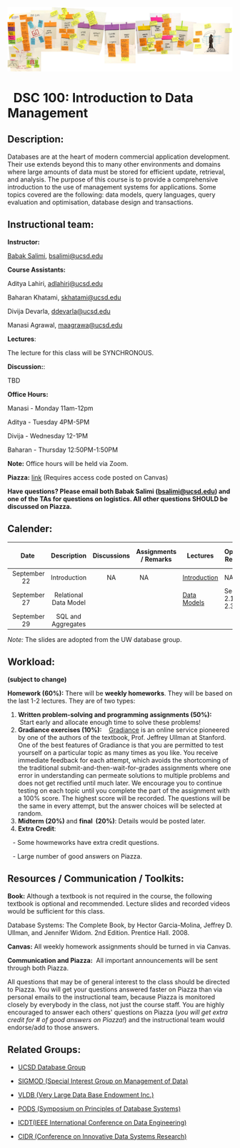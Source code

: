 ![The_Data_Lifecycle](fig/The_Data_Lifecycle.jpg)

#   DSC 100: Introduction to Data Management



## Description:

Databases are at the heart of modern commercial application development. Their use extends beyond this to many other environments and domains where large amounts of data must be stored for efficient update, retrieval, and analysis. The purpose of this course is to provide a comprehensive introduction to the use of management systems for applications. Some topics covered are the following: data models, query languages, query evaluation and optimisation,  database design and transactions. 



## Instructional team:

**Instructor:**

[Babak Salimi](https://bsalimi.github.io/), bsalimi@ucsd.edu

**Course Assistants:**


Aditya Lahiri, [adlahiri@ucsd.edu](mailto:dlahiri@ucsd.edu)

Baharan Khatami, [skhatami@ucsd.edu](mailto:skhatami@ucsd.edu)

Divija Devarla, [ddevarla@ucsd.edu](mailto:devarla@ucsd.edu)

Manasi Agrawal, [maagrawa@ucsd.edu](mailto:maagrawa@ucsd.edu)

**Lectures**:

The lecture for this class will be SYNCHRONOUS. 

**Discussion:**: 

TBD

**Office Hours:**

Manasi - Monday 11am-12pm

Aditya - Tuesday 4PM-5PM

Divija - Wednesday 12-1PM

Baharan - Thursday 12:50PM-1:50PM

**Note:** Office hours will be held via Zoom. 



**Piazza:** [link](https://piazza.com/ucsd/fall2022/dsc100) (Requires access code posted on Canvas)

**Have questions? Please email both Babak Salimi (bsalimi@ucsd.edu) and one of the TAs for questions on logistics. All other questions SHOULD be discussed on Piazza.**



## **Calender:**

| Date |           Description           | Discussions | **Assignments / Remarks** | Lectures | **Optional Reading** |
| :--: | :-----------------------------: | :----: | ----- | --------------- | ---- |
|  September 22   | Introduction  | NA  |    NA    | [Introduction](https://drive.google.com/file/d/1pQB7FZI2tlW_nvJr_jQ2qdU_U6GaF1dd/view?usp=sharing) |NA|
|  September 27   | Relational Data Model |   |       | [Data Models](https://drive.google.com/file/d/1pQB7FZI2tlW_nvJr_jQ2qdU_U6GaF1dd/view?usp=sharing) | Sec. 2.1, 2.2, 2.3 |
|  September 29   | SQL and Aggregates |   |       |  |  |


*Note:*  The slides are adopted from the  UW database group. 


## Workload:

**(subject to change)**

**Homework (60%):** There will be **weekly homeworks**. They will be based on the last 1-2 lectures. They are of two types:

1. **Written problem-solving and programming assignments (50%):**
   Start early and allocate enough time to solve these problems! 
2. **Gradiance exercises (10%):**
   [Gradiance](https://www.gradiance.com/) is an online service pioneered by one of the authors of the textbook, Prof. Jeffrey Ullman at Stanford. One of the best features of Gradiance is that you are permitted to test yourself on a particular topic as many times as you like. You receive immediate feedback for each attempt, which avoids the shortcoming of the traditional submit-and-then-wait-for-grades assignments where one error in understanding can permeate solutions to multiple problems and does not get rectified until much later. We encourage you to continue testing on each topic until you complete the part of the assignment with a 100% score. The highest score will be recorded. The questions will be the same in every attempt, but the answer choices will be selected at random. 
3. **Midterm (20%)** and **final  (20%)**: Details would be posted later.
5. **Extra Credit**: 

   - Some howmeworks have extra credit questions.

   - Large number of good answers on Piazza.  

## Resources / Communication / Toolkits:

**Book:** Although a textbook is not required in the course, the following textbook is optional and recommended. Lecture slides and recorded videos would be sufficient for this class.

Database Systems: The Complete Book, by Hector Garcia-Molina, Jeffrey D. Ullman, and Jennifer Widom. 2nd Edition. Prentice Hall. 2008.

**Canvas:** All weekly homework assignments should be turned in via Canvas.

**Communication and Piazza:**  All important announcements will be sent through both Piazza.

All questions that may be of general interest to the class should be directed to Piazza. You will get your questions answered faster on Piazza than via personal emails to the instructional team, because Piazza is monitored closely by everybody in the class, not just the course staff. You are highly encouraged to answer each others' questions on Piazza (*you will get extra credit for # of good answers on Piazza!*) and the instructional team would endorse/add to those answers.



## Related Groups:

- [UCSD Database Group](https://dbucsd.github.io/)

- [SIGMOD (Special Interest Group on Management of Data)](https://www.google.com/url?q=https%3A%2F%2Fsigmod.org%2F&sa=D&sntz=1&usg=AFQjCNEv9sM8CpuOZ7oxWFX_20353W6NZw)

- [VLDB (Very Large Data Base Endowment Inc.)](https://www.google.com/url?q=https%3A%2F%2Fwww.vldb.org%2F&sa=D&sntz=1&usg=AFQjCNEN7a3TJIOhpq3OC7bw9DKWHhki-w)

- [PODS (Symposium on Principles of Database Systems)](https://www.google.com/url?q=https%3A%2F%2Fsigmod.org%2Fpods%2F&sa=D&sntz=1&usg=AFQjCNEy52V8Padws9vrgz2GoFYinNgG9Q)

- [ICDT(IEEE International Conference on Data Engineering)](http://ieee-icde.org/)

- [CIDR (Conference on Innovative Data Systems Research)](http://www.google.com/url?q=http%3A%2F%2Fcidrdb.org%2F&sa=D&sntz=1&usg=AFQjCNHZ5MTU545Lei9xcYfQR9fHHLan5w)